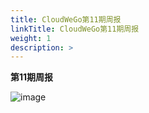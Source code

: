 ```yaml
---
title: CloudWeGo第11期周报
linkTitle: CloudWeGo第11期周报
weight: 1
description: >
---
```

**第11期周报**

![image](/img/community/weekly_report/CloudWeGo_11th_weekly_report.png)
